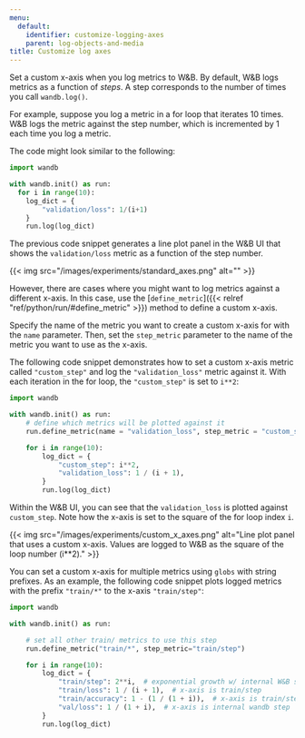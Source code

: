```yaml
---
menu:
  default:
    identifier: customize-logging-axes
    parent: log-objects-and-media
title: Customize log axes
---
```


Set a custom x-axis when you log metrics to W&B. By default, W&B logs metrics as a function of *steps*. A step corresponds to the number of times you call `wandb.log()`. 

For example, suppose you log a metric in a for loop that iterates 10 times. W&B logs the metric against the step number, which is incremented by 1 each time you log a metric.

The code might look similar to the following:

```python
import wandb

with wandb.init() as run:
  for i in range(10):
    log_dict = {
        "validation/loss": 1/(i+1)   
    }
    run.log(log_dict)
```

The previous code snippet generates a line plot panel in the W&B UI that shows the `validation/loss` metric as a function of the step number. 

{{< img src="/images/experiments/standard_axes.png" alt="" >}}

However, there are cases where you might want to log metrics against a different x-axis. In this case, use the [`define_metric`]({{< relref "ref/python/run/#define_metric" >}}) method to define a custom x-axis. 


Specify the name of the metric you want to create a custom x-axis for with the `name` parameter. Then, set the `step_metric` parameter to the name of the metric you want to use as the x-axis.

The following code snippet demonstrates how to set a custom x-axis metric called `"custom_step"` and log the `"validation_loss"` metric against it. With each iteration in the for loop, the `"custom_step"` is set to `i**2`:

```python
import wandb

with wandb.init() as run:
    # define which metrics will be plotted against it
    run.define_metric(name = "validation_loss", step_metric = "custom_step")

    for i in range(10):
        log_dict = {
            "custom_step": i**2,
            "validation_loss": 1 / (i + 1),
        }
        run.log(log_dict)
```

Within the W&B UI, you can see that the `validation_loss` is plotted against `custom_step`. Note how the x-axis is set to the square of the for loop index `i`.

{{< img src="/images/experiments/custom_x_axes.png" alt="Line plot panel that uses a custom x-axis. Values are logged to W&B as the square of the loop number (i**2)." >}}

You can set a custom x-axis for multiple metrics using `globs` with string prefixes. As an example, the following code snippet plots logged metrics with the prefix `"train/*"` to the x-axis `"train/step"`:

```python
import wandb

with wandb.init() as run:

    # set all other train/ metrics to use this step
    run.define_metric("train/*", step_metric="train/step")

    for i in range(10):
        log_dict = {
            "train/step": 2**i,  # exponential growth w/ internal W&B step
            "train/loss": 1 / (i + 1),  # x-axis is train/step
            "train/accuracy": 1 - (1 / (1 + i)),  # x-axis is train/step
            "val/loss": 1 / (1 + i),  # x-axis is internal wandb step
        }
        run.log(log_dict)
```


<!-- [Try `define_metric` in Google Colab](http://wandb.me/define-metric-colab). -->